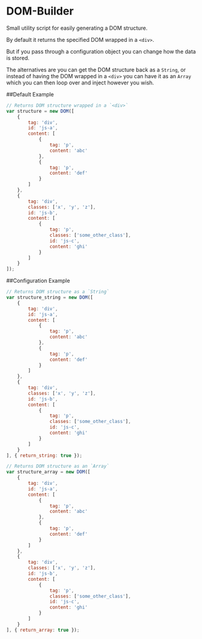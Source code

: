 DOM-Builder
===========

Small utility script for easily generating a DOM structure.

By default it returns the specified DOM wrapped in a `<div>`.

But if you pass through a configuration object you can change how the data is stored.

The alternatives are you can get the DOM structure back as a `String`, or instead of having the DOM wrapped in a `<div>` you can have it as an `Array` which you can then loop over and inject however you wish.

##Default Example

```js
// Returns DOM structure wrapped in a `<div>`
var structure = new DOM([
    {
        tag: 'div',
        id: 'js-a',
        content: [
            {
                tag: 'p',
                content: 'abc'
            },
            {
                tag: 'p',
                content: 'def'
            }
        ]
    },
    {
        tag: 'div',
        classes: ['x', 'y', 'z'],
        id: 'js-b',
        content: [
            {
                tag: 'p',
                classes: ['some_other_class'],
                id: 'js-c',
                content: 'ghi'
            }
        ]
    }
]);
```

##Configuration Example

```js
// Returns DOM structure as a `String`
var structure_string = new DOM([
    {
        tag: 'div',
        id: 'js-a',
        content: [
            {
                tag: 'p',
                content: 'abc'
            },
            {
                tag: 'p',
                content: 'def'
            }
        ]
    },
    {
        tag: 'div',
        classes: ['x', 'y', 'z'],
        id: 'js-b',
        content: [
            {
                tag: 'p',
                classes: ['some_other_class'],
                id: 'js-c',
                content: 'ghi'
            }
        ]
    }
], { return_string: true });

// Returns DOM structure as an `Array`
var structure_array = new DOM([
    {
        tag: 'div',
        id: 'js-a',
        content: [
            {
                tag: 'p',
                content: 'abc'
            },
            {
                tag: 'p',
                content: 'def'
            }
        ]
    },
    {
        tag: 'div',
        classes: ['x', 'y', 'z'],
        id: 'js-b',
        content: [
            {
                tag: 'p',
                classes: ['some_other_class'],
                id: 'js-c',
                content: 'ghi'
            }
        ]
    }
], { return_array: true });
```